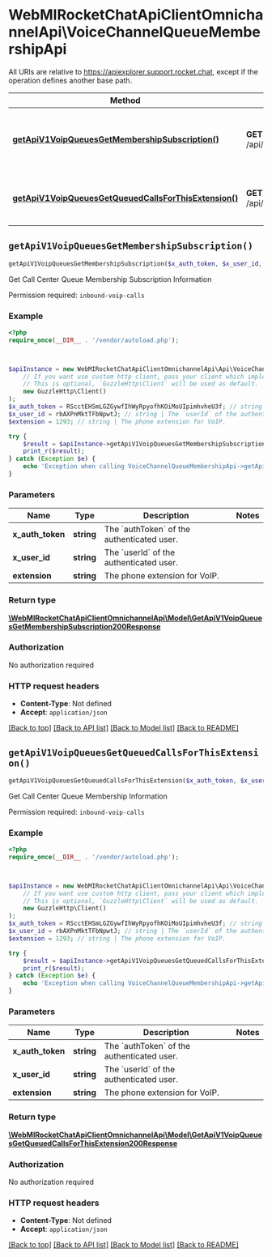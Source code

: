 # WebMIRocketChatApiClientOmnichannelApi\VoiceChannelQueueMembershipApi

All URIs are relative to https://apiexplorer.support.rocket.chat, except if the operation defines another base path.

| Method | HTTP request | Description |
| ------------- | ------------- | ------------- |
| [**getApiV1VoipQueuesGetMembershipSubscription()**](VoiceChannelQueueMembershipApi.md#getApiV1VoipQueuesGetMembershipSubscription) | **GET** /api/v1/voip/queues.getMembershipSubscription | Get Call Center Queue Membership Subscription Information |
| [**getApiV1VoipQueuesGetQueuedCallsForThisExtension()**](VoiceChannelQueueMembershipApi.md#getApiV1VoipQueuesGetQueuedCallsForThisExtension) | **GET** /api/v1/voip/queues.getQueuedCallsForThisExtension | Get Call Center Queue Membership Information |


## `getApiV1VoipQueuesGetMembershipSubscription()`

```php
getApiV1VoipQueuesGetMembershipSubscription($x_auth_token, $x_user_id, $extension): \WebMIRocketChatApiClientOmnichannelApi\Model\GetApiV1VoipQueuesGetMembershipSubscription200Response
```

Get Call Center Queue Membership Subscription Information

Permission required: `inbound-voip-calls`

### Example

```php
<?php
require_once(__DIR__ . '/vendor/autoload.php');



$apiInstance = new WebMIRocketChatApiClientOmnichannelApi\Api\VoiceChannelQueueMembershipApi(
    // If you want use custom http client, pass your client which implements `GuzzleHttp\ClientInterface`.
    // This is optional, `GuzzleHttp\Client` will be used as default.
    new GuzzleHttp\Client()
);
$x_auth_token = RScctEHSmLGZGywfIhWyRpyofhKOiMoUIpimhvheU3f; // string | The `authToken` of the authenticated user.
$x_user_id = rbAXPnMktTFbNpwtJ; // string | The `userId` of the authenticated user.
$extension = 1293; // string | The phone extension for VoIP.

try {
    $result = $apiInstance->getApiV1VoipQueuesGetMembershipSubscription($x_auth_token, $x_user_id, $extension);
    print_r($result);
} catch (Exception $e) {
    echo 'Exception when calling VoiceChannelQueueMembershipApi->getApiV1VoipQueuesGetMembershipSubscription: ', $e->getMessage(), PHP_EOL;
}
```

### Parameters

| Name | Type | Description  | Notes |
| ------------- | ------------- | ------------- | ------------- |
| **x_auth_token** | **string**| The &#x60;authToken&#x60; of the authenticated user. | |
| **x_user_id** | **string**| The &#x60;userId&#x60; of the authenticated user. | |
| **extension** | **string**| The phone extension for VoIP. | |

### Return type

[**\WebMIRocketChatApiClientOmnichannelApi\Model\GetApiV1VoipQueuesGetMembershipSubscription200Response**](../Model/GetApiV1VoipQueuesGetMembershipSubscription200Response.md)

### Authorization

No authorization required

### HTTP request headers

- **Content-Type**: Not defined
- **Accept**: `application/json`

[[Back to top]](#) [[Back to API list]](../../README.md#endpoints)
[[Back to Model list]](../../README.md#models)
[[Back to README]](../../README.md)

## `getApiV1VoipQueuesGetQueuedCallsForThisExtension()`

```php
getApiV1VoipQueuesGetQueuedCallsForThisExtension($x_auth_token, $x_user_id, $extension): \WebMIRocketChatApiClientOmnichannelApi\Model\GetApiV1VoipQueuesGetQueuedCallsForThisExtension200Response
```

Get Call Center Queue Membership Information

Permission required: `inbound-voip-calls`

### Example

```php
<?php
require_once(__DIR__ . '/vendor/autoload.php');



$apiInstance = new WebMIRocketChatApiClientOmnichannelApi\Api\VoiceChannelQueueMembershipApi(
    // If you want use custom http client, pass your client which implements `GuzzleHttp\ClientInterface`.
    // This is optional, `GuzzleHttp\Client` will be used as default.
    new GuzzleHttp\Client()
);
$x_auth_token = RScctEHSmLGZGywfIhWyRpyofhKOiMoUIpimhvheU3f; // string | The `authToken` of the authenticated user.
$x_user_id = rbAXPnMktTFbNpwtJ; // string | The `userId` of the authenticated user.
$extension = 1293; // string | The phone extension for VoIP.

try {
    $result = $apiInstance->getApiV1VoipQueuesGetQueuedCallsForThisExtension($x_auth_token, $x_user_id, $extension);
    print_r($result);
} catch (Exception $e) {
    echo 'Exception when calling VoiceChannelQueueMembershipApi->getApiV1VoipQueuesGetQueuedCallsForThisExtension: ', $e->getMessage(), PHP_EOL;
}
```

### Parameters

| Name | Type | Description  | Notes |
| ------------- | ------------- | ------------- | ------------- |
| **x_auth_token** | **string**| The &#x60;authToken&#x60; of the authenticated user. | |
| **x_user_id** | **string**| The &#x60;userId&#x60; of the authenticated user. | |
| **extension** | **string**| The phone extension for VoIP. | |

### Return type

[**\WebMIRocketChatApiClientOmnichannelApi\Model\GetApiV1VoipQueuesGetQueuedCallsForThisExtension200Response**](../Model/GetApiV1VoipQueuesGetQueuedCallsForThisExtension200Response.md)

### Authorization

No authorization required

### HTTP request headers

- **Content-Type**: Not defined
- **Accept**: `application/json`

[[Back to top]](#) [[Back to API list]](../../README.md#endpoints)
[[Back to Model list]](../../README.md#models)
[[Back to README]](../../README.md)
